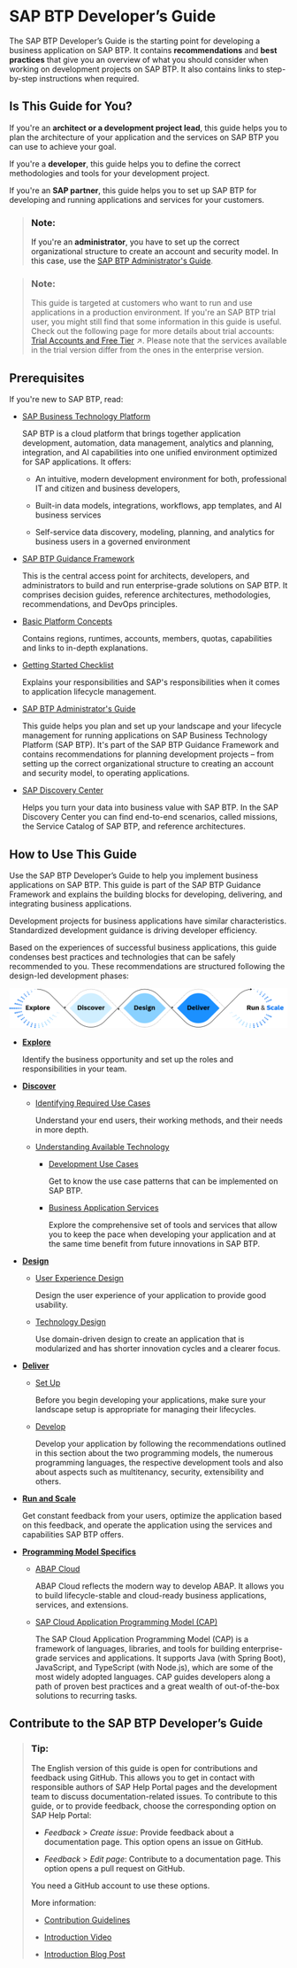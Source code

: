 <!-- loioba26ec41130d4835aef2265ad3d3704e -->

# SAP BTP Developer’s Guide

The SAP BTP Developer’s Guide is the starting point for developing a business application on SAP BTP. It contains **recommendations** and **best practices** that give you an overview of what you should consider when working on development projects on SAP BTP. It also contains links to step-by-step instructions when required.



<a name="loioba26ec41130d4835aef2265ad3d3704e__section_s1p_yzv_rcc"/>

## Is This Guide for You?

If you're an **architect or a development project lead**, this guide helps you to plan the architecture of your application and the services on SAP BTP you can use to achieve your goal.

If you're a **developer**, this guide helps you to define the correct methodologies and tools for your development project.

If you're an **SAP partner**, this guide helps you to set up SAP BTP for developing and running applications and services for your customers.

> ### Note:  
> If you're an **administrator**, you have to set up the correct organizational structure to create an account and security model. In this case, use the [SAP BTP Administrator's Guide](https://help.sap.com/docs/btp/best-practices/best-practices-for-sap-btp?version=Cloud).

> ### Note:  
> This guide is targeted at customers who want to run and use applications in a production environment. If you're an SAP BTP trial user, you might still find that some information in this guide is useful. Check out the following page for more details about trial accounts: [Trial Accounts and Free Tier](https://help.sap.com/viewer/65de2977205c403bbc107264b8eccf4b/Cloud/en-US/046f127f2a614438b616ccfc575fdb16.html "Explore the different options for trying out SAP BTP.") :arrow_upper_right:. Please note that the services available in the trial version differ from the ones in the enterprise version.



<a name="loioba26ec41130d4835aef2265ad3d3704e__section_vlt_r4f_xcc"/>

## Prerequisites

If you're new to SAP BTP, read:

-   [SAP Business Technology Platform](https://www.sap.com/products/technology-platform/what-is-sap-business-technology-platform.html)

    SAP BTP is a cloud platform that brings together application development, automation, data management, analytics and planning, integration, and AI capabilities into one unified environment optimized for SAP applications. It offers:

    -   An intuitive, modern development environment for both, professional IT and citizen and business developers,

    -   Built-in data models, integrations, workflows, app templates, and AI business services

    -   Self-service data discovery, modeling, planning, and analytics for business users in a governed environment


-   [SAP BTP Guidance Framework](https://help.sap.com/docs/sap-btp-guidance-framework/guidance-framework/what-is-sap-btp-guidance-framework)

    This is the central access point for architects, developers, and administrators to build and run enterprise-grade solutions on SAP BTP. It comprises decision guides, reference architectures, methodologies, recommendations, and DevOps principles.

-   [Basic Platform Concepts](https://help.sap.com/docs/btp/sap-business-technology-platform/btp-basic-platform-concepts?version=Cloud)

    Contains regions, runtimes, accounts, members, quotas, capabilities and links to in-depth explanations.

-   [Getting Started Checklist](https://help.sap.com/docs/BTP/df50977d8bfa4c9a8a063ddb37113c43/cbd76632d8aa4cb7bbf175d7607db463.html?locale=en-US&state=PRODUCTION&version=Cloud)

    Explains your responsibilities and SAP's responsibilities when it comes to application lifecycle management.

-   [SAP BTP Administrator's Guide](https://help.sap.com/docs/btp/best-practices/best-practices-for-sap-btp?version=Cloud)

    This guide helps you plan and set up your landscape and your lifecycle management for running applications on SAP Business Technology Platform \(SAP BTP\). It's part of the SAP BTP Guidance Framework and contains recommendations for planning development projects – from setting up the correct organizational structure to creating an account and security model, to operating applications.

-   [SAP Discovery Center](https://discovery-center.cloud.sap/index.html)

    Helps you turn your data into business value with SAP BTP. In the SAP Discovery Center you can find end-to-end scenarios, called missions, the Service Catalog of SAP BTP, and reference architectures.




<a name="loioba26ec41130d4835aef2265ad3d3704e__section_tf1_xml_s2b"/>

## How to Use This Guide

Use the SAP BTP Developer’s Guide to help you implement business applications on SAP BTP. This guide is part of the SAP BTP Guidance Framework and explains the building blocks for developing, delivering, and integrating business applications.

Development projects for business applications have similar characteristics. Standardized development guidance is driving developer efficiency.

Based on the experiences of successful business applications, this guide condenses best practices and technologies that can be safely recommended to you. These recommendations are structured following the design-led development phases:

![](images/Development_Process_in_the_SAP_BTP_Developer_s_Guide_f52c607.png)

-   **[Explore](explore-03139be.md)**

    Identify the business opportunity and set up the roles and responsibilities in your team.

-   **[Discover](discover-7eae382.md)**

    -   [Identifying Required Use Cases](identifying-required-use-cases-98e01cf.md)

        Understand your end users, their working methods, and their needs in more depth.

    -   [Understanding Available Technology](understanding-available-technology-c1f21a4.md#loioc1f21a47f38b467997436c13fe773513)

        -   [Development Use Cases](understanding-available-technology-c1f21a4.md#loio4efd0bc86ade42c28bf4c4c8dbc4451b)

            Get to know the use case patterns that can be implemented on SAP BTP.

        -   [Business Application Services](understanding-available-technology-c1f21a4.md#loiof3641a5635504edab2c6bb84fa86a42a)

            Explore the comprehensive set of tools and services that allow you to keep the pace when developing your application and at the same time benefit from future innovations in SAP BTP.



-   **[Design](design-6bb7339.md)**

    -   [User Experience Design](user-experience-design-323bd93.md)

        Design the user experience of your application to provide good usability.

    -   [Technology Design](technology-design-a5b8129.md)

        Use domain-driven design to create an application that is modularized and has shorter innovation cycles and a clearer focus.


-   **[Deliver](deliver-3efbd5b.md)**

    -   [Set Up](set-up-3b774f8.md)

        Before you begin developing your applications, make sure your landscape setup is appropriate for managing their lifecycles.

    -   [Develop](develop-and-build/develop-7e30686.md)

        Develop your application by following the recommendations outlined in this section about the two programming models, the numerous programming languages, the respective development tools and also about aspects such as multitenancy, security, extensibility and others.


-   **[Run and Scale](run-and-scale-fcb51b5.md)**

    Get constant feedback from your users, optimize the application based on this feedback, and operate the application using the services and capabilities SAP BTP offers.

-   **[Programming Model Specifics](programming-model-specifics-cc37b7a.md)**

    -   [ABAP Cloud](abap-cloud-9aaaf65.md)

        ABAP Cloud reflects the modern way to develop ABAP. It allows you to build lifecycle-stable and cloud-ready business applications, services, and extensions.

    -   [SAP Cloud Application Programming Model \(CAP\)](sap-cloud-application-programming-model-cap-696ec23.md)

        The SAP Cloud Application Programming Model \(CAP\) is a framework of languages, libraries, and tools for building enterprise-grade services and applications. It supports Java \(with Spring Boot\), JavaScript, and TypeScript \(with Node.js\), which are some of the most widely adopted languages. CAP guides developers along a path of proven best practices and a great wealth of out-of-the-box solutions to recurring tasks.





<a name="loioba26ec41130d4835aef2265ad3d3704e__section_mfx_qws_zxb"/>

## Contribute to the SAP BTP Developer’s Guide

> ### Tip:  
> The English version of this guide is open for contributions and feedback using GitHub. This allows you to get in contact with responsible authors of SAP Help Portal pages and the development team to discuss documentation-related issues. To contribute to this guide, or to provide feedback, choose the corresponding option on SAP Help Portal:
> 
> -   *Feedback* \> *Create issue*: Provide feedback about a documentation page. This option opens an issue on GitHub.
> 
> -   *Feedback* \> *Edit page*: Contribute to a documentation page. This option opens a pull request on GitHub.
> 
> 
> You need a GitHub account to use these options.
> 
> More information:
> 
> -   [Contribution Guidelines](https://help.sap.com/docs/open-documentation-initiative/contribution-guidelines/readme.html)
> 
> -   [Introduction Video](https://www.youtube.com/watch?v=WJ0oarMlVW4)
> 
> -   [Introduction Blog Post](https://blogs.sap.com/2021/11/29/sap-btp-documentation-goes-github-new-collaboration-process/)

